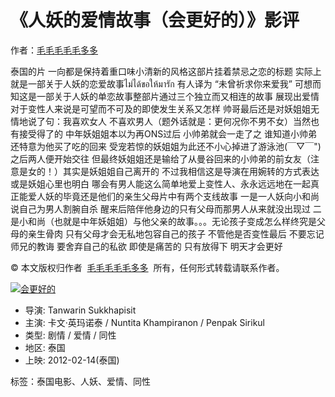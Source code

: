 # 《人妖的爱情故事（会更好的）》影评

作者：[毛毛毛毛毛多多](https://www.douban.com/people/maomaoshort/)

泰国的片 一向都是保持着重口味小清新的风格这部片挂着禁忌之恋的标题 实际上就是一部关于人妖的恋爱故事ไม่ได้ขอให้มารัก 有人译为 “未曾祈求你来爱我” 可想而知这是一部关于人妖的单恋故事整部片通过三个独立而又相连的故事 展现出爱情对于变性人来说是可望而不可及的即使发生关系又怎样 帅哥最后还是对妖姐姐无情地说了句：我喜欢女人 不喜欢男人（题外话就是：更何况你不男不女）当然也有接受得了的 中年妖姐姐本以为再ONS过后 小帅弟就会一走了之 谁知道小帅弟还特意为他买了吃的回来 受宠若惊的妖姐姐为此还不小心掉进了游泳池(￣▽￣") 之后两人便开始交往 但最终妖姐姐还是输给了从曼谷回来的小帅弟的前女友（注意是女的！）其实是妖姐姐自己离开的 不过我相信这是导演在用婉转的方式表达 或是妖姐心里也明白 哪会有男人能这么简单地爱上变性人、永永远远地在一起真正能爱人妖的毕竟还是他们的亲生父母片中有两个支线故事 一是一人妖向小和尚说自己为男人割腕自杀 醒来后陪伴他身边的只有父母而那男人从来就没出现过 二是小和尚（也就是中年妖姐姐）与他父亲的故事。。。无论孩子变成怎么样终究是父母的亲生骨肉 只有父母才会无私地包容自己的孩子 不管他是否变性最后 不要忘记师兄的教诲 要舍弃自己的私欲 即使是痛苦的 只有放得下 明天才会更好

© 本文版权归作者  [毛毛毛毛毛多多](https://www.douban.com/people/maomaoshort/)  所有，任何形式转载请联系作者。

[![会更好的](https://img3.doubanio.com/view/photo/s_ratio_poster/public/p1374294377.webp)](https://movie.douban.com/subject/10439879/)

-   导演: Tanwarin Sukkhapisit
-   主演: 卡文·英玛诺泰 / Nuntita Khampiranon / Penpak Sirikul
-   类型: 剧情 / 爱情 / 同性
-   地区: 泰国
-   上映: 2012-02-14(泰国)

标签：泰国电影、人妖、爱情、同性
